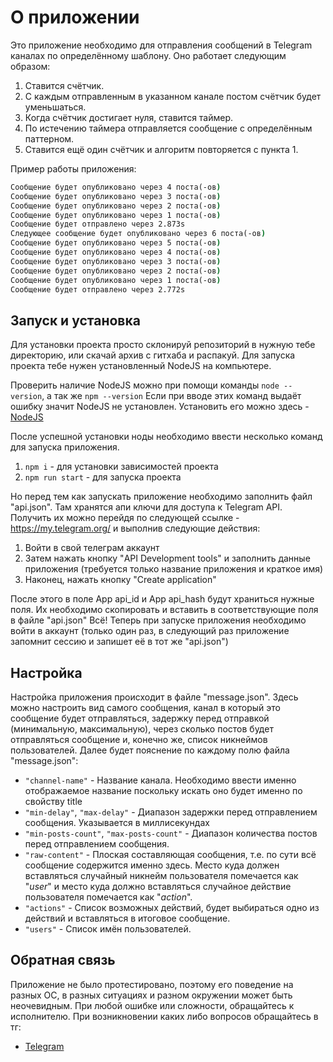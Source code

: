 # О приложении
Это приложение необходимо для отправления сообщений в Telegram каналах по определённому шаблону. Оно работает следующим образом: 
1. Ставится счётчик.
2. С каждым отправленным в указанном канале постом счётчик будет уменьшаться.
3. Когда счётчик достигает нуля, ставится таймер.
4. По истечению таймера отправляется сообщение с определённым паттерном.
5. Ставится ещё один счётчик и алгоритм повторяется с пункта 1.

Пример работы приложения: 

```cmd
Сообщение будет опубликовано через 4 поста(-ов)
Сообщение будет опубликовано через 3 поста(-ов)
Сообщение будет опубликовано через 2 поста(-ов)
Сообщение будет опубликовано через 1 поста(-ов)
Сообщение будет отправлено через 2.873s
Следующее сообщение будет опубликовано через 6 поста(-ов)
Сообщение будет опубликовано через 5 поста(-ов)
Сообщение будет опубликовано через 4 поста(-ов)
Сообщение будет опубликовано через 3 поста(-ов)
Сообщение будет опубликовано через 2 поста(-ов)
Сообщение будет опубликовано через 1 поста(-ов)
Сообщение будет отправлено через 2.772s

```

## Запуск и установка

Для установки проекта просто склонируй репозиторий в нужную тебе директорию, или скачай архив с гитхаба и распакуй.
Для запуска проекта тебе нужен установленный NodeJS на компьютере. 

Проверить наличие NodeJS можно при помощи команды `node --version`, а так же `npm --version`
Если при вводе этих команд выдаёт ошибку значит NodeJS не установлен.
Установить его можно здесь - [NodeJS](https://nodejs.org/en)

После успешной установки ноды необходимо ввести несколько команд для запуска приложения. 
1. `npm i` - для установки зависимостей проекта
2. `npm run start` - для запуска проекта

Но перед тем как запускать приложение необходимо заполнить файл "api.json". 
Там хранятся апи ключи для доступа к Telegram API.
Получить их можно перейдя по следующей ссылке - https://my.telegram.org/ и выполнив следующие действия:
1. Войти в свой телеграм аккаунт
2. Затем нажать кнопку "API Development tools" и заполнить данные приложения (требуется только название приложения и краткое имя)
3. Наконец, нажать кнопку "Create application"

После этого в поле App api_id и App api_hash будут храниться нужные поля. Их необходимо скопировать и вставить в соответствующие поля в файле "api.json"
Всё! Теперь при запуске приложения необходимо войти в аккаунт (только один раз, в следующий раз приложение запомнит сессию и запишет её в тот же "api.json")

## Настройка

Настройка приложения происходит в файле "message.json". Здесь можно настроить вид самого сообщения, канал в который это сообщение будет отправляться, задержку перед отправкой (минимальную, максимальную), через сколько постов будет отправляться сообщение и, конечно же, список никнеймов пользователей. 
Далее будет пояснение по каждому полю файла "message.json":
- `"channel-name"` - Название канала. Необходимо ввести именно отображаемое название поскольку искать оно будет именно по свойству title
- `"min-delay"`, `"max-delay"` - Диапазон задержки перед отправлением сообщения. Указывается в миллисекундах
- `"min-posts-count"`, `"max-posts-count"` - Диапазон количества постов перед отправлением сообщения.
- `"raw-content"` - Плоская составляющая сообщения, т.е. по сути всё сообщение содержится именно здесь. Место куда должен вставляться случайный никнейм пользователя помечается как "$user$" и место куда должно вставляться случайное действие пользователя помечается как "$action$". 
- `"actions"` - Список возможных действий, будет выбираться одно из действий и вставляться в итоговое сообщение.
- `"users"` - Список имён пользователей. 

## Обратная связь

Приложение не было протестировано, поэтому его поведение на разных ОС, в разных ситуациях и разном окружении может быть неочевидным. При любой ошибке или сложности, обращайтесь к исполнителю. 
При возникновении каких либо вопросов обращайтесь в тг:
- [Telegram](https://t.me/tghogho)